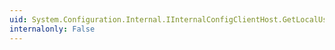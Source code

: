 ```yaml
---
uid: System.Configuration.Internal.IInternalConfigClientHost.GetLocalUserConfigPath
internalonly: False
---
```

